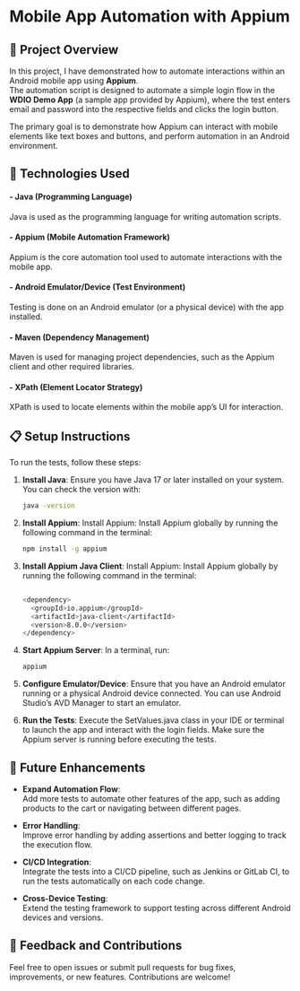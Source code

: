 # Mobile App Automation with Appium

## 📌 Project Overview ##

In this project, I have demonstrated how to automate interactions within an Android mobile app using **Appium**.  
The automation script is designed to automate a simple login flow in the **WDIO Demo App** (a sample app provided by Appium), where the test enters email and password into the respective fields and clicks the login button.

The primary goal is to demonstrate how Appium can interact with mobile elements like text boxes and buttons, and perform automation in an Android environment.

## 🚀 Technologies Used ##

#### - Java (Programming Language)
Java is used as the programming language for writing automation scripts.

#### - Appium (Mobile Automation Framework)
Appium is the core automation tool used to automate interactions with the mobile app.

#### - Android Emulator/Device (Test Environment)
Testing is done on an Android emulator (or a physical device) with the app installed.

#### - Maven (Dependency Management)
Maven is used for managing project dependencies, such as the Appium client and other required libraries.

#### - XPath (Element Locator Strategy)
XPath is used to locate elements within the mobile app’s UI for interaction.

## 📋 Setup Instructions ##

To run the tests, follow these steps:

1. **Install Java**: Ensure you have Java 17 or later installed on your system. You can check the version with:
   ```bash
   java -version
    ```

2. **Install Appium**: Install Appium: Install Appium globally by running the following command in the terminal:
   ```bash
   npm install -g appium
    ```
   
3. **Install Appium Java Client**: Install Appium: Install Appium globally by running the following command in the terminal:
    ```bash
   
    <dependency>
      <groupId>io.appium</groupId>
      <artifactId>java-client</artifactId>
      <version>8.0.0</version>
    </dependency>
     ```
4. **Start Appium Server**: In a terminal, run:
   ```bash
   appium
    ```

5. **Configure Emulator/Device**: Ensure that you have an Android emulator running or a physical Android device connected. You can use Android Studio’s AVD Manager to start an emulator.


6. **Run the Tests**: Execute the SetValues.java class in your IDE or terminal to launch the app and interact with the login fields. Make sure the Appium server is running before executing the tests.


## 🌱 Future Enhancements ##

- **Expand Automation Flow**:  
  Add more tests to automate other features of the app, such as adding products to the cart or navigating between different pages.

- **Error Handling**:  
  Improve error handling by adding assertions and better logging to track the execution flow.

- **CI/CD Integration**:  
  Integrate the tests into a CI/CD pipeline, such as Jenkins or GitLab CI, to run the tests automatically on each code change.

- **Cross-Device Testing**:  
  Extend the testing framework to support testing across different Android devices and versions.


## 📣 Feedback and Contributions ##

Feel free to open issues or submit pull requests for bug fixes, improvements, or new features. Contributions are welcome!
